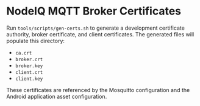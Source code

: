 # NodeIQ MQTT Broker Certificates

Run `tools/scripts/gen-certs.sh` to generate a development certificate authority, broker certificate, and client certificates. The generated files will populate this directory:

- `ca.crt`
- `broker.crt`
- `broker.key`
- `client.crt`
- `client.key`

These certificates are referenced by the Mosquitto configuration and the Android application asset configuration.

